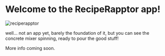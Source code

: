 # Welcome to the RecipeRapptor app!
![reciperapptor](https://user-images.githubusercontent.com/110723732/183492642-912bf0cc-0a28-40ae-8337-c4dada2fbefe.jpg)

well... not an app yet, barely the foundation of it, but you can see the concrete mixer spinning, ready to pour the good stuff!

More info coming soon. 
